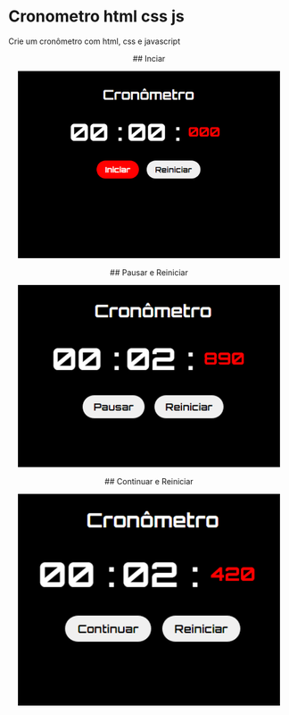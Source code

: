 # Cronometro html css js
Crie um cronômetro com html, css e javascript

<p align="center">
  ## Inciar
</p>
<p align="center"> 
  <img width="470"  src="img/cro1.png">
</p>

<p align="center">
    ## Pausar e Reiniciar
</p>
<p align="center">
  <img width="470"  src="img/cro2.png">
</p>

<p align="center">
    ## Continuar e Reiniciar
</p>
<p align="center">
  <img width="470"  src="img/cro3.png">
</p>
